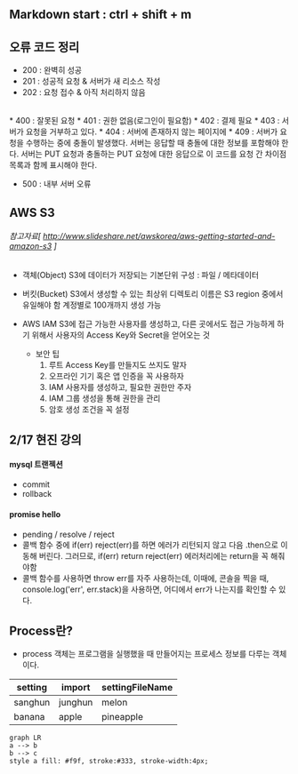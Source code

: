 ## Markdown start : ctrl + shift + m

## 오류 코드 정리

* 200 : 완벽히 성공
* 201 : 성공적 요청 & 서버가 새 리소스 작성
* 202 : 요청 접수 & 아직 처리하지 않음

</br>
* 400 : 잘못된 요청
* 401 : 권한 없음(로그인이 필요함)
* 402 : 결제 필요
* 403 : 서버가 요청을 거부하고 있다.
* 404 : 서버에 존재하지 않는 페이지에
* 409 : 서버가 요청을 수행하는 중에 충돌이 발생했다. 서버는 응답할 때 충돌에 대한 정보를 포함해야 한다. 서버는 PUT 요청과 충돌하는 PUT 요청에 대한 응답으로 이 코드를 요청 간 차이점 목록과 함께 표시해야 한다.

* 500 : 내부 서버 오류

## AWS S3
###### 참고자료[ http://www.slideshare.net/awskorea/aws-getting-started-and-amazon-s3 ]
* 객체(Object)
  S3에 데이터가 저장되는 기본단위
  구성 : 파일 / 메타데이터  

* 버킷(Bucket)
  S3에서 생성할 수 있는 최상위 디렉토리
  이름은 S3 region 중에서 유일해야 함
  계정별로 100개까지 생성 가능

* AWS IAM
  S3에 접근 가능한 사용자를 생성하고, 다른 곳에서도 접근 가능하게 하기 위해서 사용자의 Access Key와 Secret을 얻어오는 것
  </br>
  - 보안 팁
    1. 루트 Access Key를 만들지도 쓰지도 말자
    2. 오프라인 기기 혹은 앱 인증을 꼭 사용하자
    3. IAM 사용자를 생성하고, 필요한 권한만 주자
    4. IAM 그룹 생성을 통해 권한을 관리
    5. 암호 생성 조건을 꼭 설정

## 2/17 현진 강의
#### mysql 트랜젝션
* commit
* rollback
#### promise hello
* pending / resolve / reject
* 콜백 함수 중에
if(err) reject(err)를 하면 에러가 리턴되지 않고 다음 .then으로 이동해 버린다.
그러므로,
if(err) return reject(err)
에러처리에는 return을 꼭 해줘야함
* 콜백 함수를 사용하면 throw err를 자주 사용하는데, 이때에, 콘솔을 찍을 때, console.log('err', err.stack)을 사용하면, 어디에서 err가 나는지를 확인할 수 있다.







## Process란?

* process 객체는 프로그램을 실행했을 때 만들어지는 프로세스 정보를 다루는 객체이다.

setting|import|settingFileName
-|-|-
sanghun|junghun|melon
banana|apple|pineapple


```@mermaid
graph LR
a --> b
b --> c
style a fill: #f9f, stroke:#333, stroke-width:4px;


```
